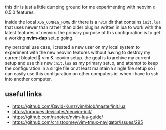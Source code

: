 this dir is just a little dumping ground for me experimenting with neovim ≥ 0.5.0 features.

inside the local `XDG_CONFIG_HOME` dir there is a `nvim` dir that contains `init.lua` that uses newer than rather than older plugins written in lua to work with the latest features of neovim. the primary purpose of this configuration is to get a working **nvim-dap** setup going.

my personal use case, i created a new user on my local system to experiment with the new neovim features without having to destroy my current bloated 🤢 vim & neovim setup. the goal is to archive my current setup and use this new `init.lua` as my primary setup, and attempt to keep the configuration in a single file or at least maintain a single file setup so i can easily use this configuration on other computers ie. when i have to ssh into another computer.


## useful links

<a name="useful-links"></a>

- https://github.com/David-Kunz/vim/blob/master/init.lua
- https://oroques.dev/notes/neovim-init/
- https://github.com/nanotee/nvim-lua-guide/
- https://github.com/christoomey/vim-tmux-navigator/issues/295
